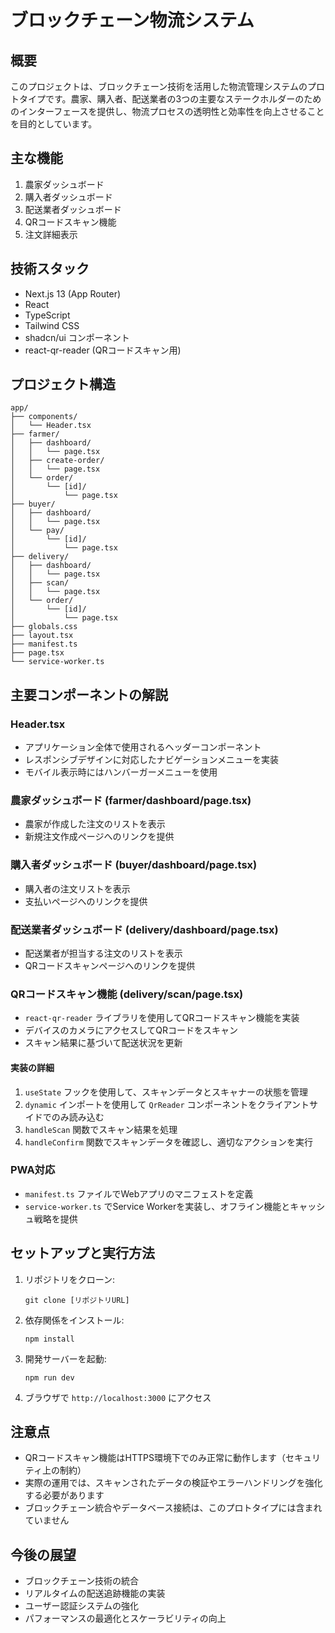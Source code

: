 # ブロックチェーン物流システム

## 概要

このプロジェクトは、ブロックチェーン技術を活用した物流管理システムのプロトタイプです。農家、購入者、配送業者の3つの主要なステークホルダーのためのインターフェースを提供し、物流プロセスの透明性と効率性を向上させることを目的としています。

## 主な機能

1. 農家ダッシュボード
2. 購入者ダッシュボード
3. 配送業者ダッシュボード
4. QRコードスキャン機能
5. 注文詳細表示

## 技術スタック

- Next.js 13 (App Router)
- React
- TypeScript
- Tailwind CSS
- shadcn/ui コンポーネント
- react-qr-reader (QRコードスキャン用)

## プロジェクト構造

```
app/
├── components/
│   └── Header.tsx
├── farmer/
│   ├── dashboard/
│   │   └── page.tsx
│   ├── create-order/
│   │   └── page.tsx
│   └── order/
│       └── [id]/
│           └── page.tsx
├── buyer/
│   ├── dashboard/
│   │   └── page.tsx
│   └── pay/
│       └── [id]/
│           └── page.tsx
├── delivery/
│   ├── dashboard/
│   │   └── page.tsx
│   ├── scan/
│   │   └── page.tsx
│   └── order/
│       └── [id]/
│           └── page.tsx
├── globals.css
├── layout.tsx
├── manifest.ts
├── page.tsx
└── service-worker.ts
```

## 主要コンポーネントの解説

### Header.tsx

- アプリケーション全体で使用されるヘッダーコンポーネント
- レスポンシブデザインに対応したナビゲーションメニューを実装
- モバイル表示時にはハンバーガーメニューを使用

### 農家ダッシュボード (farmer/dashboard/page.tsx)

- 農家が作成した注文のリストを表示
- 新規注文作成ページへのリンクを提供

### 購入者ダッシュボード (buyer/dashboard/page.tsx)

- 購入者の注文リストを表示
- 支払いページへのリンクを提供

### 配送業者ダッシュボード (delivery/dashboard/page.tsx)

- 配送業者が担当する注文のリストを表示
- QRコードスキャンページへのリンクを提供

### QRコードスキャン機能 (delivery/scan/page.tsx)

- `react-qr-reader` ライブラリを使用してQRコードスキャン機能を実装
- デバイスのカメラにアクセスしてQRコードをスキャン
- スキャン結果に基づいて配送状況を更新

#### 実装の詳細

1. `useState` フックを使用して、スキャンデータとスキャナーの状態を管理
2. `dynamic` インポートを使用して `QrReader` コンポーネントをクライアントサイドでのみ読み込む
3. `handleScan` 関数でスキャン結果を処理
4. `handleConfirm` 関数でスキャンデータを確認し、適切なアクションを実行

### PWA対応

- `manifest.ts` ファイルでWebアプリのマニフェストを定義
- `service-worker.ts` でService Workerを実装し、オフライン機能とキャッシュ戦略を提供

## セットアップと実行方法

1. リポジトリをクローン:
   ```
   git clone [リポジトリURL]
   ```

2. 依存関係をインストール:
   ```
   npm install
   ```

3. 開発サーバーを起動:
   ```
   npm run dev
   ```

4. ブラウザで `http://localhost:3000` にアクセス

## 注意点

- QRコードスキャン機能はHTTPS環境下でのみ正常に動作します（セキュリティ上の制約）
- 実際の運用では、スキャンされたデータの検証やエラーハンドリングを強化する必要があります
- ブロックチェーン統合やデータベース接続は、このプロトタイプには含まれていません

## 今後の展望

- ブロックチェーン技術の統合
- リアルタイムの配送追跡機能の実装
- ユーザー認証システムの強化
- パフォーマンスの最適化とスケーラビリティの向上


